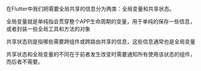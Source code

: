 在Flutter中我们把需要全局共享的信息分为两类：全局变量和共享状态。

全局变量就是单纯指会贯穿整个APP生命周期的变量，用于单纯的保存一些信息，或者封装一些全局工具和方法的对象

共享状态则是指哪些需要跨组件或跨路由共享的信息，这些信息通常也是全局变量

共享状态和全局变量的不同在于前者发生改变时需要通知所有使用该状态的组件，而后者不需要。